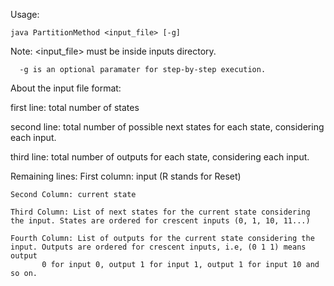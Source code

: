 Usage:

	java PartitionMethod <input_file> [-g]

Note: <input_file> must be inside inputs directory.

      -g is an optional paramater for step-by-step execution.


About the input file format:

first line: total number of states

second line: total number of possible next states for each state, considering each input.

third line: total number of outputs for each state, considering each input.

Remaining lines:
	First column: input (R stands for Reset)
 
	Second Column: current state 

	Third Column: List of next states for the current state considering the input. States are ordered for crescent inputs (0, 1, 10, 11...)

	Fourth Column: List of outputs for the current state considering the input. Outputs are ordered for crescent inputs, i.e, (0 1 1) means output 
           0 for input 0, output 1 for input 1, output 1 for input 10 and so on.
